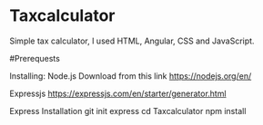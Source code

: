 # Taxcalculator
Simple tax calculator, I used HTML, Angular, CSS and JavaScript.

#Prerequests

Installing:
Node.js
Download from this link
https://nodejs.org/en/


Expressjs
https://expressjs.com/en/starter/generator.html

Express Installation
git init
express
cd Taxcalculator
npm install





